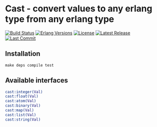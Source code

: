 Cast - convert values to any erlang type from any erlang type
=============================================================

[![Build Status](https://travis-ci.com/paweldudzinski/cast.svg?branch=master)](https://travis-ci.com/paweldudzinski/cast)
[![Erlang Versions][erlang versions badge]][erlang]
[![License](https://img.shields.io/badge/License-Apache%202.0-9cf.svg)](https://opensource.org/licenses/Apache-2.0)
[![Latest Release][release badge]][release]
[![Last Commit][commit badge]][commit]

Installation
------------

`make deps compile test`

Available interfaces
--------------------

```erlang
cast:integer(Val)
cast:float(Val)
cast:atom(Val)
cast:binary(Val)
cast:map(Val)
cast:list(Val)
cast:string(Val)
```

<!-- Links (alphabetically) -->
[commit]: https://github.com/paweldudzinski/cast/commit/HEAD
[erlang]: http://www.erlang.org
[eunit stdout]: http://erlang.org/doc/apps/eunit/chapter.html#Running_EUnit
[release]: https://github.com/paweldudzinski/cast/releases/latest

<!-- Badges (alphabetically) -->
[commit badge]: https://img.shields.io/github/last-commit/paweldudzinski/cast.svg
[erlang versions badge]: https://img.shields.io/badge/erlang-18.0%20to%2021.3-orange.svg
[release badge]: https://img.shields.io/github/release/paweldudzinski/cast.svg
